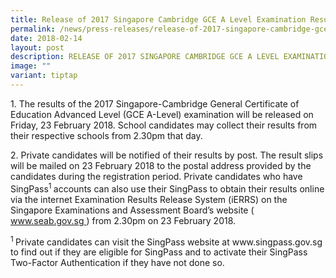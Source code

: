 ```yaml
---
title: Release of 2017 Singapore Cambridge GCE A Level Examination Results
permalink: /news/press-releases/release-of-2017-singapore-cambridge-gce-a-level-examination-results/
date: 2018-02-14
layout: post
description: RELEASE OF 2017 SINGAPORE CAMBRIDGE GCE A LEVEL EXAMINATION RESULTS
image: ""
variant: tiptap
---
```

<p>1. The results of the 2017 Singapore-Cambridge General Certificate of
Education Advanced Level (GCE A-Level) examination will be released on
Friday, 23 February 2018. School candidates may collect their results from
their respective schools from 2.30pm that day.</p>
<p>2. Private candidates will be notified of their results by post. The result
slips will be mailed on 23 February 2018 to the postal address provided
by the candidates during the registration period. Private candidates who
have SingPass<sup>1 </sup>accounts can also use their SingPass to obtain
their results online via the internet Examination Results Release System
(iERRS) on the Singapore Examinations and Assessment Board’s website (
<a href="https://www.seab.gov.sg/" rel="noopener noreferrer nofollow" target="_blank"><u>www.seab.gov.sg</u>
</a>) from 2.30pm on 23 February 2018.</p>
<p><sup>1 </sup>Private candidates can visit the SingPass website at www.singpass.gov.sg
to find out if they are eligible for SingPass and to activate their SingPass
Two-Factor Authentication if they have not done so.</p>
<p></p>